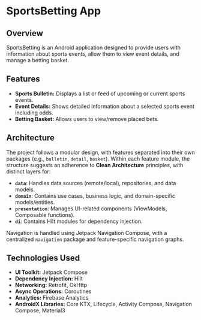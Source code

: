 # SportsBetting App

## Overview

SportsBetting is an Android application designed to provide users with information about sports events, allow them to
view event details, and manage a betting basket.

## Features

* **Sports Bulletin:** Displays a list or feed of upcoming or current sports events.
* **Event Details:** Shows detailed information about a selected sports event including odds.
* **Betting Basket:** Allows users to view/remove placed bets.

## Architecture

The project follows a modular design, with features separated into their own packages (e.g., `bulletin`, `detail`,
`basket`). Within each feature module, the structure suggests an adherence to **Clean Architecture** principles, with
distinct layers for:

* **`data`**: Handles data sources (remote/local), repositories, and data models.
* **`domain`**: Contains use cases, business logic, and domain-specific models/entities.
* **`presentation`**: Manages UI-related components (ViewModels, Composable functions).
* **`di`**: Contains Hilt modules for dependency injection.

Navigation is handled using Jetpack Navigation Compose, with a centralized `navigation` package and feature-specific
navigation graphs.

## Technologies Used

* **UI Toolkit:** Jetpack Compose
* **Dependency Injection:** Hilt
* **Networking:** Retrofit, OkHttp
* **Async Operations:** Coroutines
* **Analytics:** Firebase Analytics
* **AndroidX Libraries:** Core KTX, Lifecycle, Activity Compose, Navigation Compose, Material3

